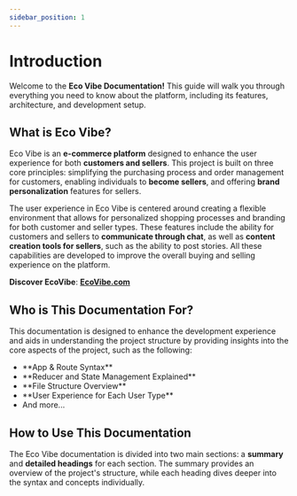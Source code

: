 ```yaml
---
sidebar_position: 1
---
```


# Introduction

Welcome to the **Eco Vibe Documentation!** This guide will walk you through everything you need to know about the platform, including its features, architecture, and development setup.

## What is Eco Vibe?

Eco Vibe is an **e-commerce platform** designed to enhance the user experience for both **customers and sellers**. This project is built on three core principles: simplifying the purchasing process and order management for customers, enabling individuals to **become sellers**, and offering **brand personalization** features for sellers.

The user experience in Eco Vibe is centered around creating a flexible environment that allows for personalized shopping processes and branding for both customer and seller types. These features include the ability for customers and sellers to **communicate through chat**, as well as **content creation tools for sellers**, such as the ability to post stories. All these capabilities are developed to improve the overall buying and selling experience on the platform.

**Discover EcoVibe**: **[EcoVibe.com](https://its-mohammad-js.github.io/EcoVibe/)**

## Who is This Documentation For?

This documentation is designed to enhance the development experience and aids in understanding the project structure by providing insights into the core aspects of the project, such as the following:

  <ul>
    <li>**App & Route Syntax**</li>
    <li>**Reducer and State Management Explained**</li>
    <li>**File Structure Overview**</li>
    <li>**User Experience for Each User Type**</li>
    <li>And more...</li>
  </ul>

## How to Use This Documentation

The Eco Vibe documentation is divided into two main sections: a **summary** and **detailed headings** for each section. The summary provides an overview of the project's structure, while each heading dives deeper into the syntax and concepts individually.
